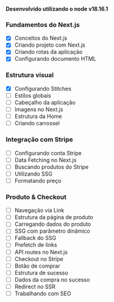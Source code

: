 **Desenvolvido utilizando o node v18.16.1**

### Fundamentos do Next.js

- [x] Conceitos do Next.js
- [x] Criando projeto com Next.js
- [x] Criando rotas da aplicação
- [x] Configurando documento HTML

### Estrutura visual

- [x] Configurando Stitches
- [ ] Estilos globais
- [ ] Cabeçalho da aplicação
- [ ] Imagens no Next.js
- [ ] Estrutura da Home
- [ ] Criando carrossel

### Integração com Stripe

- [ ] Configurando conta Stripe
- [ ] Data Fetching no Next.js
- [ ] Buscando produtos do Stripe
- [ ] Utilizando SSG
- [ ] Formatando preço

### Produto & Checkout

- [ ] Navegação via Link
- [ ] Estrutura da página de produto
- [ ] Carregando dados do produto
- [ ] SSG com parâmetro dinâmico
- [ ] Fallback do SSG
- [ ] Prefetch de links
- [ ] API routes no Next.js
- [ ] Checkout no Stripe
- [ ] Botão de comprar
- [ ] Estrutura de sucesso
- [ ] Dados da compra no sucesso
- [ ] Redirect no SSR
- [ ] Trabalhando com SEO
